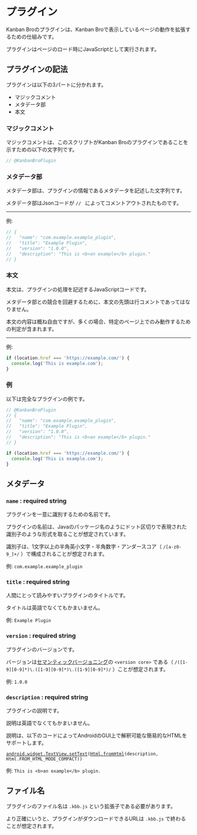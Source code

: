 # プラグイン

Kanban Broのプラグインは、Kanban Broで表示しているページの動作を拡張するための仕組みです。

プラグインはページのロード時にJavaScriptとして実行されます。

## プラグインの記法

プラグインは以下の3パートに分かれます。

- マジックコメント
- メタデータ部
- 本文

### マジックコメント

マジックコメントは、このスクリプトがKanban Broのプラグインであることを示すための以下の文字列です。

```javascript
// @KanbanBroPlugin
```

### メタデータ部

メタデータ部は、プラグインの情報であるメタデータを記述した文字列です。

メタデータ部はJsonコードが `// ` によってコメントアウトされたものです。

---

例:

```javascript
// {
//   "name": "com.example.example_plugin",
//   "title": "Example Plugin",
//   "version": "1.0.0",
//   "description": "This is <b>an example</b> plugin."
// }
```

### 本文

本文は、プラグインの処理を記述するJavaScriptコードです。

メタデータ部との競合を回避するために、本文の先頭は行コメントであってはなりません。

本文の内容は概ね自由ですが、多くの場合、特定のページ上でのみ動作するための判定が含まれます。

---

例:

```javascript
if (location.href === 'https://example.com/') {
  console.log('This is example.com');
}
```

### 例

以下は完全なプラグインの例です。

```javascript
// @KanbanBroPlugin
// {
//   "name": "com.example.example_plugin",
//   "title": "Example Plugin",
//   "version": "1.0.0",
//   "description": "This is <b>an example</b> plugin."
// }

if (location.href === 'https://example.com/') {
  console.log('This is example.com');
}
```

## メタデータ

### `name` : required string

プラグインを一意に識別するための名前です。

プラグインの名前は、Javaのパッケージ名のようにドット区切りで表現された識別子のような形式を取ることが想定されています。

識別子は、1文字以上の半角英小文字・半角数字・アンダースコア（ `/[a-z0-9_]+/` ）で構成されることが想定されます。

例: `com.example.example_plugin`

### `title` : required string

人間にとって読みやすいプラグインのタイトルです。

タイトルは英語でなくてもかまいません。

例: `Example Plugin`

### `version` : required string

プラグインのバージョンです。

バージョンは[セマンティックバージョニング](https://semver.org/)の `<version core>` である（ `/([1-9][0-9]*)\.([1-9][0-9]*)\.([1-9][0-9]*)/` ）ことが想定されます。

例: `1.0.0`

### `description` : required string

プラグインの説明です。

説明は英語でなくてもかまいません。

説明は、以下のコードによってAndroidのGUI上で解釈可能な簡易的なHTMLをサポートします。

<code><a href="https://developer.android.com/reference/android/widget/TextView#setText(int)">android.widget.TextView.setText</a>(<a href="https://developer.android.com/reference/android/text/Html#fromHtml(java.lang.String,%20int)">Html.fromHtml</a>(description, Html.FROM_HTML_MODE_COMPACT))</code>

例: `This is <b>an example</b> plugin.`

## ファイル名

プラグインのファイル名は `.kbb.js` という拡張子である必要があります。

より正確にいうと、プラグインがダウンロードできるURLは `.kbb.js` で終わることが想定されます。 

